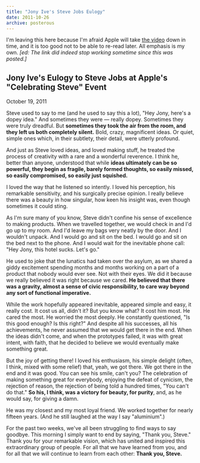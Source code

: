 ```yaml
---
title: "Jony Ive's Steve Jobs Eulogy"
date: 2011-10-26
archive: posterous
---
```


<aside>
I'm leaving this here because I'm afraid Apple will take <a href="http://events.apple.com.edgesuite.net/10oiuhfvojb23/event/index.html">the video</a> down in time, and it is too good not to be able to re-read later. All emphasis is my own. <em>[ed: The link did indeed stop working sometime since this was posted.]</em>
</aside>

## Jony Ive's Eulogy to Steve Jobs at Apple's "Celebrating Steve" Event

<time datetime="2011-10-19">October 19, 2011</time>

Steve used to say to me (and he used to say this a lot), "Hey Jony, here's a dopey idea." And sometimes they were — really dopey. Sometimes they were truly dreadful. But **sometimes they took the air from the room, and they left us both completely silent.** Bold, crazy, magnificent ideas. Or quiet, simple ones which, in their subtlety, their detail, were utterly profound.

And just as Steve loved ideas, and loved making stuff, he treated the process of creativity with a rare and a wonderful reverence. I think he, better than anyone, understood that while **ideas ultimately can be so powerful, they begin as fragile, barely formed thoughts, so easily missed, so easily compromised, so easily just squished.**

I loved the way that he listened so intently. I loved his perception, his remarkable sensitivity, and his surgically precise opinion. I really believe there was a beauty in how singular, how keen his insight was, even though sometimes it could sting.

As I'm sure many of you know, Steve didn't confine his sense of excellence to making products. When we travelled together, we would check in and I'd go up to my room. And I'd leave my bags very neatly by the door. And I wouldn't unpack. And I would go and sit on the bed. I would go and sit on the bed next to the phone. And I would wait for the inevitable phone call: "Hey Jony, this hotel sucks. Let's go."

He used to joke that the lunatics had taken over the asylum, as we shared a giddy excitement spending months and months working on a part of a product that nobody would ever see. Not with their eyes. We did it because we really believed it was right because we cared. **He believed that there was a gravity, almost a sense of civic responsibility, to care way beyond any sort of functional imperative.**

While the work hopefully appeared inevitable, appeared simple and easy, it really cost. It cost us all, didn't it? But you know what? It cost him most. He cared the most. He worried the most deeply. He constantly questioned, "Is this good enough? Is this right?" And despite all his successes, all his achievements, he never assumed that we would get there in the end. When the ideas didn't come, and when the prototypes failed, it was with great intent, with faith, that he decided to believe we would eventually make something great.

But the joy of getting there! I loved his enthusiasm, his simple delight (often, I think, mixed with some relief) that, yeah, we got there. We got there in the end and it was good. You can see his smile, can't you? The celebration of making something great for everybody, enjoying the defeat of cynicism, the rejection of reason, the rejection of being told a hundred times, "You can't do that." **So his, I think, was a victory for beauty, for purity**, and, as he would say, for giving a damn.

He was my closest and my most loyal friend. We worked together for nearly fifteen years. (And he still laughed at the way I say "aluminium".)

For the past two weeks, we've all been struggling to find ways to say goodbye. This morning I simply want to end by saying, "Thank you, Steve." Thank you for your remarkable vision, which has united and inspired this extraordinary group of people. For all that we have learned from you, and for all that we will continue to learn from each other: **Thank you, Steve.**

